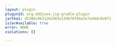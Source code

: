 ```yaml
---
layout: plugin
pluginId: org.dddjava.jig-gradle-plugin
jarSha1: d520dc0631262d81e129b7876be2e7a44dc0a9f1
isJarAvailable: true
error: NONE
violations: []

---
```


